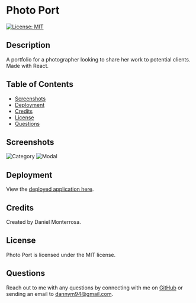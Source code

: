 # Photo Port

[![License: MIT](https://img.shields.io/badge/License-MIT-yellow.svg)](https://opensource.org/licenses/MIT)

## Description
A portfolio for a photographer looking to share her work to potential clients. Made with React.

## Table of Contents
* [Screenshots](#screenshots)
* [Deployment](#deployment)
* [Credits](#credits)
* [License](#license)
* [Questions](#questions)

## Screenshots
![Category](https://user-images.githubusercontent.com/65088117/99213085-b29ccf00-279a-11eb-9125-872530cb69b6.png)
![Modal](https://user-images.githubusercontent.com/65088117/99213128-ca745300-279a-11eb-96dc-d8f02e682583.png)

## Deployment
View the [deployed application here](https://dannymont94.github.io/photo-port/#about).

## Credits
Created by Daniel Monterrosa.

## License
Photo Port is licensed under the MIT license.

## Questions
Reach out to me with any questions by connecting with me on [GitHub](https://github.com/Dannymont94) or sending an email to dannym94@gmail.com.